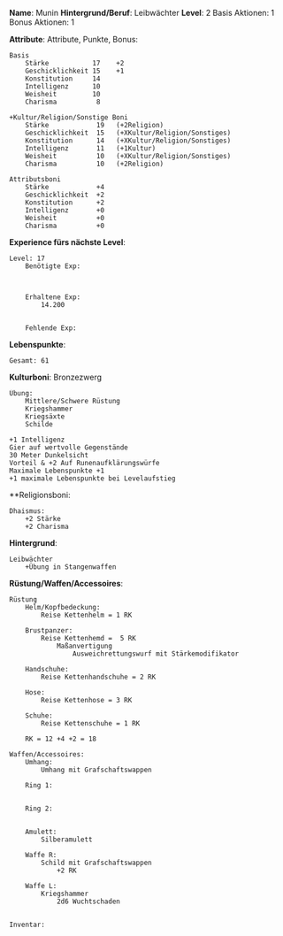 **Name**:  Munin
**Hintergrund/Beruf**:  Leibwächter
**Level**: 2
Basis Aktionen: 1
Bonus Aktionen:  1


**Attribute**:
	Attribute, Punkte, Bonus:

	Basis
		Stärke           17    +2
		Geschicklichkeit 15    +1
		Konstitution     14    
		Intelligenz      10    
		Weisheit         10    
		Charisma          8    

	+Kultur/Religion/Sonstige Boni
		Stärke            19   (+2Religion)
		Geschicklichkeit  15   (+XKultur/Religion/Sonstiges)
		Konstitution      14   (+XKultur/Religion/Sonstiges)
		Intelligenz       11   (+1Kultur)
		Weisheit          10   (+XKultur/Religion/Sonstiges)
		Charisma          10   (+2Religion)

	Attributsboni
		Stärke            +4
		Geschicklichkeit  +2
		Konstitution      +2
		Intelligenz       +0
		Weisheit          +0
		Charisma          +0


**Experience fürs nächste Level**:
	
	Level: 17
		Benötigte Exp:
			
			
		
		Erhaltene Exp:
			14.200
			
		
		Fehlende Exp:
			
			


**Lebenspunkte**:
	
	Gesamt: 61


**Kulturboni**:
	Bronzezwerg
	
	Übung:
		Mittlere/Schwere Rüstung
		Kriegshammer
		Kriegsäxte
		Schilde
	
	+1 Intelligenz
	Gier auf wertvolle Gegenstände
	30 Meter Dunkelsicht
	Vorteil & +2 Auf Runenaufklärungswürfe
	Maximale Lebenspunkte +1
	+1 maximale Lebenspunkte bei Levelaufstieg


**Religionsboni:
	
	Dhaismus:
		+2 Stärke
		+2 Charisma


**Hintergrund**:
	
	Leibwächter
		+Übung in Stangenwaffen


**Rüstung/Waffen/Accessoires**:  
	
	
	Rüstung
		Helm/Kopfbedeckung:
			Reise Kettenhelm = 1 RK
		
		Brustpanzer:  
			Reise Kettenhemd =  5 RK 
				Maßanvertigung
					Ausweichrettungswurf mit Stärkemodifikator 
		
		Handschuhe:
			Reise Kettenhandschuhe = 2 RK 
		
		Hose:  
			Reise Kettenhose = 3 RK
		
		Schuhe:
			Reise Kettenschuhe = 1 RK  
		
		RK = 12 +4 +2 = 18
	
	Waffen/Accessoires:
		Umhang:
			Umhang mit Grafschaftswappen
		
		Ring 1:
			
		
		Ring 2:
			
		
		Amulett:
			Silberamulett
		
		Waffe R:
			Schild mit Grafschaftswappen
				+2 RK
		
		Waffe L:
			Kriegshammer
				2d6 Wuchtschaden
		
	
	Inventar:
		
	
